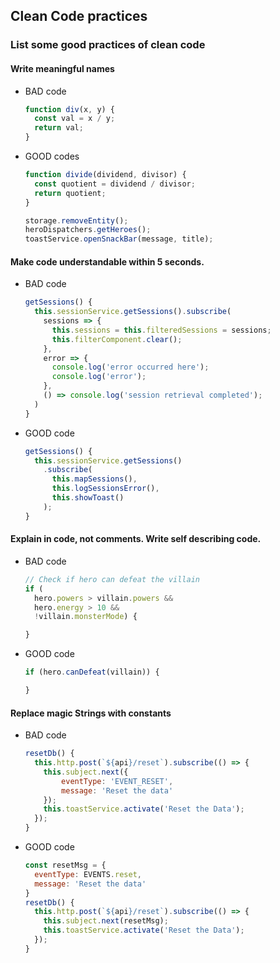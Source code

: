 ## Clean Code practices

### List some good practices of clean code


#### Write meaningful names
- BAD code
    ```javascript
    function div(x, y) {
      const val = x / y;
      return val;
    }
    ```
- GOOD codes
    ```javascript
    function divide(dividend, divisor) {
      const quotient = dividend / divisor;
      return quotient;
    }
    ```
    ```javascript
    storage.removeEntity();
    heroDispatchers.getHeroes();
    toastService.openSnackBar(message, title);
    ```

#### Make code understandable within 5 seconds.
- BAD code
    ```javascript
    getSessions() {
      this.sessionService.getSessions().subscribe(
        sessions => {
          this.sessions = this.filteredSessions = sessions;
          this.filterComponent.clear();
        },
        error => {
          console.log('error occurred here');
          console.log('error');
        },
        () => console.log('session retrieval completed');
      )    
    }
    ```
- GOOD code
    ```javascript
    getSessions() {
      this.sessionService.getSessions()
        .subscribe(
          this.mapSessions(),
          this.logSessionsError(),
          this.showToast()
        ); 
    }
    ```

#### Explain in code, not comments. Write self describing code.
- BAD code
    ```javascript
    // Check if hero can defeat the villain
    if (
      hero.powers > villain.powers &&
      hero.energy > 10 &&
      !villain.monsterMode) {

    }
    ```
- GOOD code
    ```javascript
    if (hero.canDefeat(villain)) {

    }
    ```

#### Replace magic Strings with constants
- BAD code
    ```javascript
    resetDb() {
      this.http.post(`${api}/reset`).subscribe(() => {
        this.subject.next({
            eventType: 'EVENT_RESET',
            message: 'Reset the data'
        });
        this.toastService.activate('Reset the Data');
      });
    }
    ```
- GOOD code
    ```javascript
    const resetMsg = {
      eventType: EVENTS.reset,
      message: 'Reset the data'
    }
    resetDb() {
      this.http.post(`${api}/reset`).subscribe(() => {
        this.subject.next(resetMsg);
        this.toastService.activate('Reset the Data');
      });
    }
    ```
